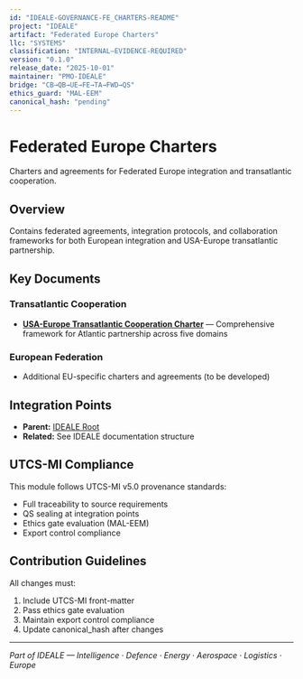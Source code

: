 ```yaml
---
id: "IDEALE-GOVERNANCE-FE_CHARTERS-README"
project: "IDEALE"
artifact: "Federated Europe Charters"
llc: "SYSTEMS"
classification: "INTERNAL–EVIDENCE-REQUIRED"
version: "0.1.0"
release_date: "2025-10-01"
maintainer: "PMO-IDEALE"
bridge: "CB→QB→UE→FE→TA→FWD→QS"
ethics_guard: "MAL-EEM"
canonical_hash: "pending"
---
```


# Federated Europe Charters

Charters and agreements for Federated Europe integration and transatlantic cooperation.

## Overview

Contains federated agreements, integration protocols, and collaboration frameworks for both European integration and USA-Europe transatlantic partnership.

## Key Documents

### Transatlantic Cooperation
- **[USA-Europe Transatlantic Cooperation Charter](./transatlantic_cooperation_charter.md)** — Comprehensive framework for Atlantic partnership across five domains

### European Federation
- Additional EU-specific charters and agreements (to be developed)

## Integration Points

- **Parent:** [IDEALE Root](../../README.md)
- **Related:** See IDEALE documentation structure

## UTCS-MI Compliance

This module follows UTCS-MI v5.0 provenance standards:
- Full traceability to source requirements
- QS sealing at integration points
- Ethics gate evaluation (MAL-EEM)
- Export control compliance

## Contribution Guidelines

All changes must:
1. Include UTCS-MI front-matter
2. Pass ethics gate evaluation
3. Maintain export control compliance
4. Update canonical_hash after changes

---

*Part of IDEALE — Intelligence · Defence · Energy · Aerospace · Logistics · Europe*

